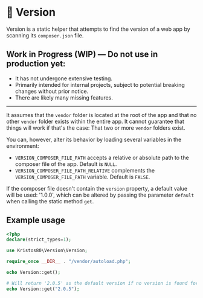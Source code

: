 # 🚀 Version

Version is a static helper that attempts to find the version of a web app by scanning its `composer.json` file.

## Work in Progress (WIP) — Do not use in production yet: ##

- It has not undergone extensive testing.
- Primarily intended for internal projects, subject to potential breaking changes without prior notice.
- There are likely many missing features.

---

It assumes that the `vendor` folder is located at the root of the app and that no other `vendor` folder exists within the entire app. It cannot guarantee that things will work if that's the case: That two or more `vendor` folders exist.

You can, however, alter its behavior by loading several variables in the environment:

- `VERSION_COMPOSER_FILE_PATH` accepts a relative or absolute path to the composer file of the app. Default is `NULL`.
- `VERSION_COMPOSER_FILE_PATH_RELATIVE` complements the `VERSION_COMPOSER_FILE_PATH` variable. Default is `FALSE`.

If the composer file doesn't contain the `version` property, a default value will be used: '1.0.0', which can be altered by passing the parameter `default` when calling the static method `get`.

## Example usage
```php
<?php
declare(strict_types=1);

use Kristos80\Version\Version;

require_once __DIR__ . "/vendor/autoload.php";

echo Version::get();

# Will return '2.0.5' as the default version if no version is found for any reason
echo Version::get("2.0.5");
```
